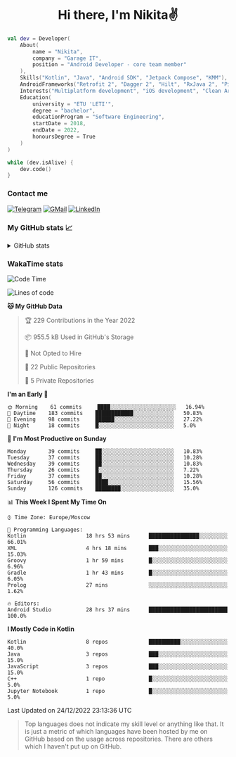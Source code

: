 <h1 align="center">
Hi there, I'm Nikita✌️
</h1>

```kotlin
val dev = Developer(
    About(
        name = "Nikita",
        company = "Garage IT",
        position = "Android Developer - core team member"
    ),
    Skills("Kotlin", "Java", "Android SDK", "Jetpack Compose", "KMM"),
    AndroidFrameworks("Retrofit 2", "Dagger 2", "Hilt", "RxJava 2", "Picasso", "Kotlin Coroutines"),
    Interests("Multiplatform development", "iOS development", "Clean Architecture"),
    Education(
        university = "ETU 'LETI'",
        degree = "bachelor",
        educationProgram = "Software Engineering",
        startDate = 2018,
        endDate = 2022,
        honoursDegree = True
    )
)

while (dev.isAlive) {
    dev.code()
}
```

### Contact me

[![Telegram](https://img.shields.io/badge/Telegram-white?style=for-the-badge&logo=telegram&logoColor=29e9ea)](https://t.me/po4yka)
[![GMail](https://img.shields.io/badge/Gmail-white?style=for-the-badge&logo=gmail&logoColor=d14836)](mailto:pochaev.nik@gmail.com)
[![LinkedIn](https://img.shields.io/badge/linkedin%20-white.svg?&style=for-the-badge&logo=linkedin&logoColor=%230077B5)](https://www.linkedin.com/in/nikita-pochaev-415b5a1a1)

### My GitHub stats 📈

<details>
  <summary>GitHub stats</summary>
  <p align="center">
    <img src="https://github-readme-stats.vercel.app/api?username=po4yka&show_icons=true&theme=dark" />
  </p>
</details>

### WakaTime stats

<!--START_SECTION:waka-->
![Code Time](http://img.shields.io/badge/Code%20Time-3%2C458%20hrs%2039%20mins-blue)

![Lines of code](https://img.shields.io/badge/From%20Hello%20World%20I%27ve%20Written-179%20Thousand%20lines%20of%20code-blue)

**🐱 My GitHub Data** 

> 🏆 229 Contributions in the Year 2022
 > 
> 📦 955.5 kB Used in GitHub's Storage 
 > 
> 🚫 Not Opted to Hire
 > 
> 📜 22 Public Repositories 
 > 
> 🔑 5 Private Repositories  
 > 
**I'm an Early 🐤** 

```text
🌞 Morning    61 commits     ████░░░░░░░░░░░░░░░░░░░░░   16.94% 
🌆 Daytime    183 commits    ████████████░░░░░░░░░░░░░   50.83% 
🌃 Evening    98 commits     ██████░░░░░░░░░░░░░░░░░░░   27.22% 
🌙 Night      18 commits     █░░░░░░░░░░░░░░░░░░░░░░░░   5.0%

```
📅 **I'm Most Productive on Sunday** 

```text
Monday       39 commits     ██░░░░░░░░░░░░░░░░░░░░░░░   10.83% 
Tuesday      37 commits     ██░░░░░░░░░░░░░░░░░░░░░░░   10.28% 
Wednesday    39 commits     ██░░░░░░░░░░░░░░░░░░░░░░░   10.83% 
Thursday     26 commits     █░░░░░░░░░░░░░░░░░░░░░░░░   7.22% 
Friday       37 commits     ██░░░░░░░░░░░░░░░░░░░░░░░   10.28% 
Saturday     56 commits     ████░░░░░░░░░░░░░░░░░░░░░   15.56% 
Sunday       126 commits    ████████░░░░░░░░░░░░░░░░░   35.0%

```


📊 **This Week I Spent My Time On** 

```text
⌚︎ Time Zone: Europe/Moscow

💬 Programming Languages: 
Kotlin                   18 hrs 53 mins      ████████████████░░░░░░░░░   66.01% 
XML                      4 hrs 18 mins       ███░░░░░░░░░░░░░░░░░░░░░░   15.03% 
Groovy                   1 hr 59 mins        █░░░░░░░░░░░░░░░░░░░░░░░░   6.96% 
Gradle                   1 hr 43 mins        █░░░░░░░░░░░░░░░░░░░░░░░░   6.05% 
Prolog                   27 mins             ░░░░░░░░░░░░░░░░░░░░░░░░░   1.62%

🔥 Editors: 
Android Studio           28 hrs 37 mins      █████████████████████████   100.0%

```

**I Mostly Code in Kotlin** 

```text
Kotlin                   8 repos             ██████████░░░░░░░░░░░░░░░   40.0% 
Java                     3 repos             ███░░░░░░░░░░░░░░░░░░░░░░   15.0% 
JavaScript               3 repos             ███░░░░░░░░░░░░░░░░░░░░░░   15.0% 
C++                      1 repo              █░░░░░░░░░░░░░░░░░░░░░░░░   5.0% 
Jupyter Notebook         1 repo              █░░░░░░░░░░░░░░░░░░░░░░░░   5.0%

```



 Last Updated on 24/12/2022 23:13:36 UTC
<!--END_SECTION:waka-->

> Top languages does not indicate my skill level or anything like that. It is just a metric of which languages have been hosted by me on GitHub based on the usage across repositories. There are others which I haven't put up on GitHub.
